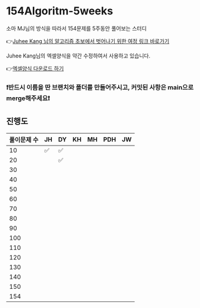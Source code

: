 # 154Algoritm-5weeks

소마 MJ님의 방식을 따라서 154문제를 5주동안 풀어보는 스터디

👉[Juhee Kang 님의 알고리즘 초보에서 벗어나기 위한 여정 링크 바로가기](https://claudiajkang.medium.com/%EC%95%8C%EA%B3%A0%EB%A6%AC%EC%A6%98-%EC%B4%88%EB%B3%B4%EC%97%90%EC%84%9C-%EB%B2%97%EC%96%B4%EB%82%98%EA%B8%B0-%EC%9C%84%ED%95%9C-%EC%97%AC%EC%A0%95-1ffb6bdfec6b)

Juhee Kang님의 엑셀양식을 약간 수정하여서 사용하고 있습니다.

👉[엑셀양식 다운로드 하기](https://docs.google.com/spreadsheets/d/1QXTwCkL-f9BbYO15qe2NCnqzQ03vuOh2ZA_nmWpZCCo/edit?usp=sharing)

### ❗️반드시 이름을 딴 브랜치와 폴더를 만들어주시고, 커밋된 사항은 main으로 merge해주세요❗️

## 진행도

| 풀이문제 수 | JH  | DY  | KH  | MH  | PDH | JW  |
| ----------- | --- | --- | --- | --- | --- | --- |
| 10          | ✅  | ✅ |     |     |     |     |
| 20          |     | ✅ |     |     |     |     |
| 30          |     |     |     |     |     |     |
| 40          |     |     |     |     |     |     |
| 50          |     |     |     |     |     |     |
| 60          |     |     |     |     |     |     |
| 70          |     |     |     |     |     |     |
| 80          |     |     |     |     |     |     |
| 90          |     |     |     |     |     |     |
| 100         |     |     |     |     |     |     |
| 110         |     |     |     |     |     |     |
| 120         |     |     |     |     |     |     |
| 130         |     |     |     |     |     |     |
| 140         |     |     |     |     |     |     |
| 150         |     |     |     |     |     |     |
| 154         |     |     |     |     |     |     |
